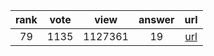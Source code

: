
| rank | vote | view | answer | url |
|:-:|:-:|:-:|:-:|:-:|
|79|1135|1127361|19| [url](http://stackoverflow.com/questions/2600191/how-to-count-the-occurrences-of-a-list-item) |
